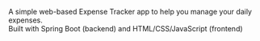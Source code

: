 A simple web-based Expense Tracker app to help you manage your daily expenses.
<br>
Built with Spring Boot (backend) and HTML/CSS/JavaScript (frontend)


